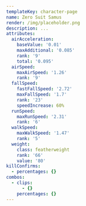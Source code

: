 ```yaml
---
templateKey: character-page
name: Zero Suit Samus
render: /img/placeholder.png
description: ...
attributes:
  airAcceleration:
    baseValue: '0.01'
    maxAdditional: '0.085'
    rank: '9'
    total: '0.095'
  airSpeed:
    maxAirSpeed: '1.26'
    rank: '9'
  fallSpeed:
    fastFallSpeed: '2.72'
    maxFallSpeed: '1.7'
    rank: '23'
    speedIncrease: 60%
  runSpeed:
    maxRunSpeed: '2.31'
    rank: '6'
  walkSpeed:
    maxWalkSpeed: '1.47'
    rank: '5'
  weight:
    class: featherweight
    rank: '66'
    value: '80'
killConfirms:
  - percentages: {}
combos:
  - clips:
      - {}
    percentages: {}
---
```


